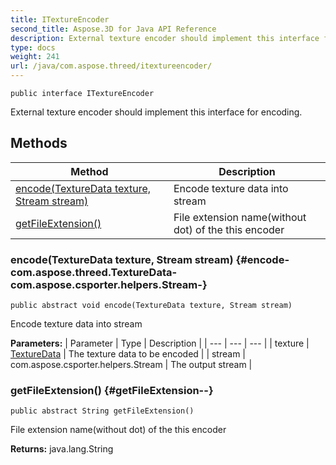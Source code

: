 ```yaml
---
title: ITextureEncoder
second_title: Aspose.3D for Java API Reference
description: External texture encoder should implement this interface for encoding.
type: docs
weight: 241
url: /java/com.aspose.threed/itextureencoder/
---
```

```
public interface ITextureEncoder
```

External texture encoder should implement this interface for encoding.
## Methods

| Method | Description |
| --- | --- |
| [encode(TextureData texture, Stream stream)](#encode-com.aspose.threed.TextureData-com.aspose.csporter.helpers.Stream-) | Encode texture data into stream |
| [getFileExtension()](#getFileExtension--) | File extension name(without dot) of the this encoder |
### encode(TextureData texture, Stream stream) {#encode-com.aspose.threed.TextureData-com.aspose.csporter.helpers.Stream-}
```
public abstract void encode(TextureData texture, Stream stream)
```


Encode texture data into stream

**Parameters:**
| Parameter | Type | Description |
| --- | --- | --- |
| texture | [TextureData](../../com.aspose.threed/texturedata) | The texture data to be encoded |
| stream | com.aspose.csporter.helpers.Stream | The output stream |

### getFileExtension() {#getFileExtension--}
```
public abstract String getFileExtension()
```


File extension name(without dot) of the this encoder

**Returns:**
java.lang.String
